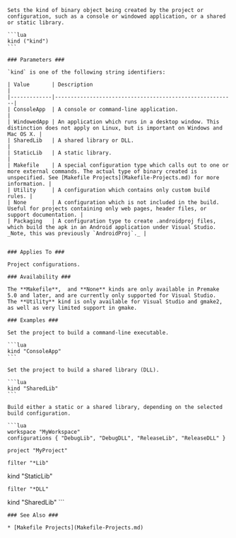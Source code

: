 	Sets the kind of binary object being created by the project or configuration, such as a console or windowed application, or a shared or static library.
	
	```lua
	kind ("kind")
	```
	
	### Parameters ###
	
	`kind` is one of the following string identifiers:
	
	| Value       | Description                                             |
	|-------------|---------------------------------------------------------|
	| ConsoleApp  | A console or command-line application.                  |
	| WindowedApp | An application which runs in a desktop window. This distinction does not apply on Linux, but is important on Windows and Mac OS X. |
	| SharedLib   | A shared library or DLL.                                |
	| StaticLib   | A static library.                                       |
	| Makefile    | A special configuration type which calls out to one or more external commands. The actual type of binary created is unspecified. See [Makefile Projects](Makefile-Projects.md) for more information. |
	| Utility     | A configuration which contains only custom build rules. |
	| None        | A configuration which is not included in the build. Useful for projects containing only web pages, header files, or support documentation. |
	| Packaging   | A configuration type to create .androidproj files, which build the apk in an Android application under Visual Studio. _Note, this was previously `AndroidProj`._ |
	
	
	### Applies To ###
	
	Project configurations.
	
	### Availability ###
	
	The **Makefile**,  and **None** kinds are only available in Premake 5.0 and later, and are currently only supported for Visual Studio. 
	The **Utility** kind is only available for Visual Studio and gmake2, as well as very limited support in gmake.
	
	### Examples ###
	
	Set the project to build a command-line executable.
	
	```lua
	kind "ConsoleApp"
	```
	
	Set the project to build a shared library (DLL).
	
	```lua
	kind "SharedLib"
	```
	
	Build either a static or a shared library, depending on the selected build configuration.
	
	```lua
	workspace "MyWorkspace"
    configurations { "DebugLib", "DebugDLL", "ReleaseLib", "ReleaseDLL" }
	
	project "MyProject"
	
    filter "*Lib"
kind "StaticLib"
	
    filter "*DLL"
kind "SharedLib"
	```
	
	### See Also ###
	
	* [Makefile Projects](Makefile-Projects.md)